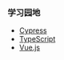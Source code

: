 ### 学习园地
  * [Cypress](https://docs.cypress.io/guides/overview/why-cypress)
  * [TypeScript](https://www.tslang.cn/docs/handbook/basic-types.html)
  * [Vue.js](https://v3.cn.vuejs.org/)